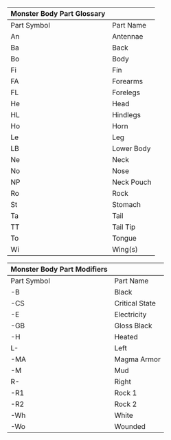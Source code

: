 |Monster Body Part Glossary||
|---|---|
|Part Symbol|Part Name|
|An|Antennae|
|Ba|Back|
|Bo|Body|
|Fi|Fin|
|FA|Forearms|
|FL|Forelegs|
|He|Head|
|HL|Hindlegs|
|Ho|Horn|
|Le|Leg|
|LB|Lower Body|
|Ne|Neck|
|No|Nose|
|NP|Neck Pouch|
|Ro|Rock|
|St|Stomach|
|Ta|Tail|
|TT|Tail Tip|
|To|Tongue|
|Wi|Wing(s)|

|Monster Body Part Modifiers||
|---|---|
|Part Symbol|Part Name|
|-B|Black|
|-CS|Critical State|
|-E|Electricity|
|-GB|Gloss Black|
|-H|Heated|
|L-|Left|
|-MA|Magma Armor|
|-M|Mud|
|R-|Right|
|-R1|Rock 1|
|-R2|Rock 2|
|-Wh|White|
|-Wo|Wounded|
